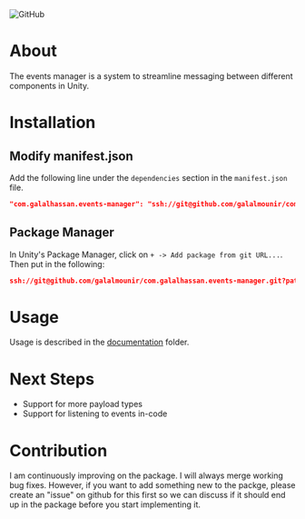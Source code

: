 <img alt="GitHub" src="https://img.shields.io/github/license/galalmounir/com.galalhassan.events-manager?style=for-the-badge">

# About
The events manager is a system to streamline messaging between different components in Unity.

# Installation
## Modify manifest.json
Add the following line under the `dependencies` section in the `manifest.json` file.
```json
"com.galalhassan.events-manager": "ssh://git@github.com/galalmounir/com.galalhassan.events-manager.git?path=/package_source"
```

## Package Manager
In Unity's Package Manager, click on `+ -> Add package from git URL...`. Then put in the following:
```json
ssh://git@github.com/galalmounir/com.galalhassan.events-manager.git?path=/package_source
```

# Usage
Usage is described in the [documentation](package_source/Documentation~/index.md) folder.

# Next Steps
- Support for more payload types
- Support for listening to events in-code

# Contribution
I am continuously improving on the package. I will always merge working bug fixes. However, if you want to add something new to the packge, please create an "issue" on github for this first so we can discuss if it should end up in the package before you start implementing it.
